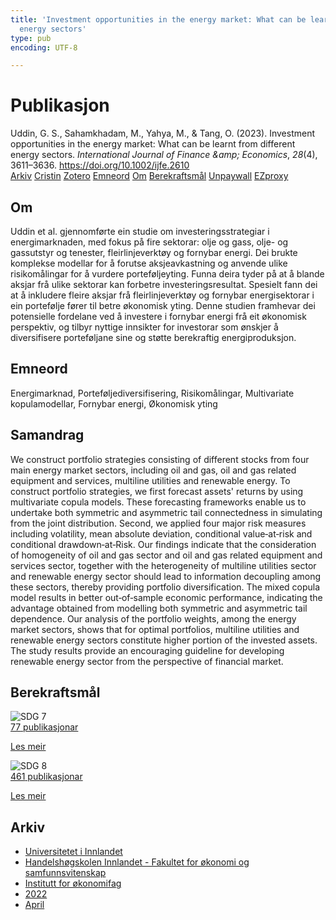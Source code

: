 ```yaml
---
title: 'Investment opportunities in the energy market: What can be learnt from different
  energy sectors'
type: pub
encoding: UTF-8

---
```

<h1>Publikasjon</h1>
<article id="csl-bib-container-CK85944P" class="csl-bib-container">
  <div class="csl-bib-body"> <div class="csl-entry">Uddin, G. S., Sahamkhadam, M., Yahya, M., &#38; Tang, O. (2023). Investment opportunities in the energy market: What can be learnt from different energy sectors. <i>International Journal of Finance &#38;amp; Economics</i>, <i>28</i>(4), 3611–3636. <a href="https://doi.org/10.1002/ijfe.2610">https://doi.org/10.1002/ijfe.2610</a></div> </div>
  <div class="csl-bib-buttons">
    <a href="#taxonomy-article-CK85944P" alt="archive" class="csl-bib-button">Arkiv</a>
    <a href="https://app.cristin.no/results/show.jsf?id=2016520" alt="Cristin" class="csl-bib-button">Cristin</a>
    <a href="http://zotero.org/groups/5881554/items/CK85944P" alt="Zotero" class="csl-bib-button">Zotero</a>
    <a href="#keywords-article-CK85944P" alt="keywords" class="csl-bib-button">Emneord</a>
    <a href="#about-article-CK85944P" alt="about_pub" class="csl-bib-button">Om</a>
    <a href="#sdg-article-CK85944P" alt="sdg" class="csl-bib-button">Berekraftsmål</a>
    <a href="https://onlinelibrary.wiley.com/doi/pdfdirect/10.1002/ijfe.2610" alt="Unpaywall" class="csl-bib-button">Unpaywall</a>
    <a href="https://onlinelibrary.wiley.com/doi/pdfdirect/10.1002/ijfe.2610" alt="EZproxy" class="csl-bib-button">EZproxy</a>
  </div>
  <div id="csl-bib-meta-container-CK85944P"></div>
</article>
<div id="csl-bib-meta-CK85944P" class="csl-bib-meta">
  <article id="about-article-CK85944P" class="about_pub-article">
    <h1>Om</h1>
    Uddin et al. gjennomførte ein studie om investeringsstrategiar i energimarknaden, med fokus på fire sektorar: olje og gass, olje- og gassutstyr og tenester, fleirlinjeverktøy og fornybar energi. Dei brukte komplekse modellar for å forutse aksjeavkastning og anvende ulike risikomålingar for å vurdere porteføljeyting. Funna deira tyder på at å blande aksjar frå ulike sektorar kan forbetre investeringsresultat. Spesielt fann dei at å inkludere fleire aksjar frå fleirlinjeverktøy og fornybar energisektorar i ein portefølje fører til betre økonomisk yting. Denne studien framhevar dei potensielle fordelane ved å investere i fornybar energi frå eit økonomisk perspektiv, og tilbyr nyttige innsikter for investorar som ønskjer å diversifisere porteføljane sine og støtte berekraftig energiproduksjon.
  </article>
  <article id="keywords-article-CK85944P" class="keywords-article">
    <h1>Emneord</h1>
    Energimarknad, Porteføljediversifisering, Risikomålingar, Multivariate kopulamodellar, Fornybar energi, Økonomisk yting
  </article>
  <article id="abstract-article-CK85944P" class="abstract-article">
    <h1>Samandrag</h1>
    We construct portfolio strategies consisting of different stocks from four main energy market sectors, including oil and gas, oil and gas related equipment and services, multiline utilities and renewable energy. To construct portfolio strategies, we first forecast assets' returns by using multivariate copula models. These forecasting frameworks enable us to undertake both symmetric and asymmetric tail connectedness in simulating from the joint distribution. Second, we applied four major risk measures including volatility, mean absolute deviation, conditional value‐at‐risk and conditional drawdown‐at‐Risk. Our findings indicate that the consideration of homogeneity of oil and gas sector and oil and gas related equipment and services sector, together with the heterogeneity of multiline utilities sector and renewable energy sector should lead to information decoupling among these sectors, thereby providing portfolio diversification. The mixed copula model results in better out‐of‐sample economic performance, indicating the advantage obtained from modelling both symmetric and asymmetric tail dependence. Our analysis of the portfolio weights, among the energy market sectors, shows that for optimal portfolios, multiline utilities and renewable energy sectors constitute higher portion of the invested assets. The study results provide an encouraging guideline for developing renewable energy sector from the perspective of financial market.
  </article>
  <article id="sdg-article-CK85944P" class="sdg-article">
    <h1>Berekraftsmål</h1>
    <div class="sdg-container"><div id="sdg7" class="sdg">
        <img src="{{< params subfolder >}}images/sdg/sdg07_nn.png" class="image" alt="SDG 7">
        <div class="sdg-overlay">
          <a href="/nn/archive/?key=?sdg=7#archive" class="sdg-publication-count"><span>77</span> publikasjonar</a>
          <p><a href="https://fn.no/om-fn/fns-baerekraftsmaal/ren-energi-til-alle?lang=nno-NO" class="sdg-read-more">Les meir</a></p>
        </div>
      </div> <div id="sdg8" class="sdg">
        <img src="{{< params subfolder >}}images/sdg/sdg08_nn.png" class="image" alt="SDG 8">
        <div class="sdg-overlay">
          <a href="/nn/archive/?key=?sdg=8#archive" class="sdg-publication-count"><span>461</span> publikasjonar</a>
          <p><a href="https://fn.no/om-fn/fns-baerekraftsmaal/anstendig-arbeid-og-oekonomisk-vekst?lang=nno-NO" class="sdg-read-more">Les meir</a></p>
        </div>
      </div></div>
  </article>
  <article id="taxonomy-article-CK85944P" class="taxonomy-article">
    <h1>Arkiv</h1>
    <ul>
      <li>
        <a href="/nn/archive/?key=3DCRN523">Universitetet i Innlandet</a>
      </li>
      <li>
        <a href="/nn/archive/?key=DU8Q9LN9">Handelshøgskolen Innlandet - Fakultet for økonomi og samfunnsvitenskap</a>
      </li>
      <li>
        <a href="/nn/archive/?key=3IQA89I8">Institutt for økonomifag</a>
      </li>
      <li>
        <a href="/nn/archive/?key=6THNNMZZ">2022</a>
      </li>
      <li>
        <a href="/nn/archive/?key=QCTXLTN4">April</a>
      </li>
    </ul>
  </article>
</div>
